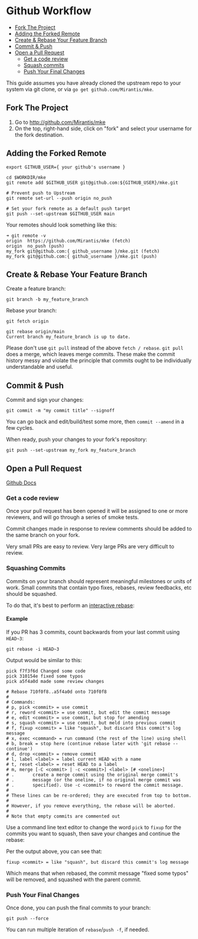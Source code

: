 # Github Workflow

<!-- TOC -->
- [Fork The Project](#fork-the-project)
- [Adding the Forked Remote](#adding-the-forked-remote)
- [Create & Rebase Your Feature Branch](#create--rebase-your-feature-branch)
- [Commit & Push](#commit--push)
- [Open a Pull Request](#open-a-pull-request)
  - [Get a code review](#get-a-code-review)
  - [Squash commits](#squash-commits)
  - [Push Your Final Changes](#push-your-final-changes)

<!-- /TOC -->
This guide assumes you have already cloned the upstream repo to your system via git clone, or via `go get github.com/Mirantis/mke`.

## Fork The Project
1. Go to http://github.com/Mirantis/mke
2. On the top, right-hand side, click on "fork" and select your username for the fork destination.

## Adding the Forked Remote
```
export GITHUB_USER={ your github's username }
```
```
cd $WORKDIR/mke
git remote add $GITHUB_USER git@github.com:${GITHUB_USER}/mke.git

# Prevent push to Upstream
git remote set-url --push origin no_push

# Set your fork remote as a default push target
git push --set-upstream $GITHUB_USER main
```

Your remotes should look something like this:
```
➜ git remote -v
origin  https://github.com/Mirantis/mke (fetch)
origin  no_push (push)
my_fork git@github.com:{ github_username }/mke.git (fetch)
my_fork git@github.com:{ github_username }/mke.git (push)
```

## Create & Rebase Your Feature Branch
Create a feature branch:
```
git branch -b my_feature_branch
```
Rebase your branch:
```
git fetch origin

git rebase origin/main
Current branch my_feature_branch is up to date.
```
Please don't use `git pull` instead of the above `fetch / rebase`. `git pull` does a merge, which leaves merge commits. These make the commit history messy and violate the principle that commits ought to be individually understandable and useful.

## Commit & Push

Commit and sign your changes:
```
git commit -m "my commit title" --signoff
```
You can go back and edit/build/test some more, then `commit --amend` in a few cycles.

When ready, push your changes to your fork's repository:
```
git push --set-upstream my_fork my_feature_branch
```

## Open a Pull Request

[Github Docs](https://docs.github.com/en/free-pro-team@latest/github/collaborating-with-issues-and-pull-requests/creating-a-pull-request-from-a-fork)

### Get a code review

Once your pull request has been opened it will be assigned to one or more reviewers, and will go through a series of smoke tests.

Commit changes made in response to review comments should be added to the same branch on your fork.

Very small PRs are easy to review. Very large PRs are very difficult to review.

### Squashing Commits
Commits on your branch should represent meaningful milestones or units of work.
Small commits that contain typo fixes, rebases, review feedbacks, etc should be squashed.

To do that, it's best to perform an [interactive rebase](https://git-scm.com/book/en/v2/Git-Tools-Rewriting-History):

#### Example 
If you PR has 3 commits, count backwards from your last commit using `HEAD~3`:
```
git rebase -i HEAD~3
```
Output would be similar to this:
```
pick f7f3f6d Changed some code
pick 310154e fixed some typos
pick a5f4a0d made some review changes

# Rebase 710f0f8..a5f4a0d onto 710f0f8
#
# Commands:
# p, pick <commit> = use commit
# r, reword <commit> = use commit, but edit the commit message
# e, edit <commit> = use commit, but stop for amending
# s, squash <commit> = use commit, but meld into previous commit
# f, fixup <commit> = like "squash", but discard this commit's log message
# x, exec <command> = run command (the rest of the line) using shell
# b, break = stop here (continue rebase later with 'git rebase --continue')
# d, drop <commit> = remove commit
# l, label <label> = label current HEAD with a name
# t, reset <label> = reset HEAD to a label
# m, merge [-C <commit> | -c <commit>] <label> [# <oneline>]
# .       create a merge commit using the original merge commit's
# .       message (or the oneline, if no original merge commit was
# .       specified). Use -c <commit> to reword the commit message.
#
# These lines can be re-ordered; they are executed from top to bottom.
#
# However, if you remove everything, the rebase will be aborted.
#
# Note that empty commits are commented out
```
Use a command line text editor to change the word `pick` to `fixup` for the commits you want to squash, then save your changes and continue the rebase:

Per the output above, you can see that:
```
fixup <commit> = like "squash", but discard this commit's log message
```
Which means that when rebased, the commit message "fixed some typos" will be removed, and squashed with the parent commit.

### Push Your Final Changes

Once done, you can push the final commits to your branch:
```
git push --force
```
You can run multiple iteration of `rebase`/`push -f`, if needed.